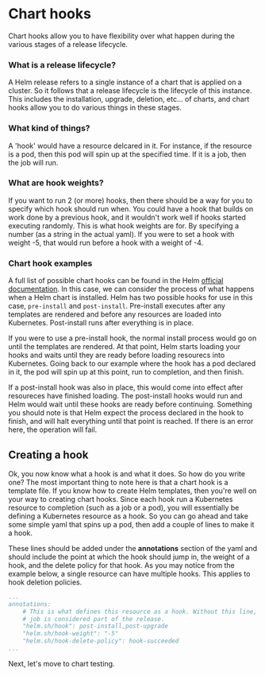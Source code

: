 # Chart hooks

Chart hooks allow you to have flexibility over what happen during the various stages of a release lifecycle.

### What is a release lifecycle?

A Helm release refers to a single instance of a chart that is applied on a cluster. So it follows that a release lifecycle is the lifecycle of this instance. This includes the installation, upgrade, deletion, etc... of charts, and chart hooks allow you to do various things in these stages.

### What kind of things?

A 'hook' would have a resource delcared in it. For instance, if the resource is a pod, then this pod will spin up at the specified time. If it is a job, then the job will run.

### What are hook weights?

If you want to run 2 (or more) hooks, then there should be a way for you to specify which hook should run when. You could have a hook that builds on work done by a previous hook, and it wouldn't work well if hooks started executing randomly. This is what hook weights are for. By specifying a number (as a string in the actual yaml). If you were to set a hook with weight -5, that would run before a hook with a weight of -4.

### Chart hook examples

A full list of possible chart hooks can be found in the Helm [official documentation](https://helm.sh/docs/topics/charts_hooks/#the-available-hooks). In this case, we can consider the process of what happens when a Helm chart is installed. Helm has two possible hooks for use in this case, ```pre-install``` and ```post-install```. Pre-install executes after any templates are rendered and before any resources are loaded into Kubernetes. Post-install runs after everything is in place.

If you were to use a pre-install hook, the normal install process would go on until the templates are rendered. At that point, Helm starts loading your hooks and waits until they are ready before loading resourecs into Kubernetes. Going back to our example where the hook has a pod declared in it, the pod will spin up at this point, run to completion, and then finish.

If a post-install hook was also in place, this would come into effect after resoureces have finished loading. The post-install hooks would run and Helm would wait until these hooks are ready before continuing. Something you should note is that Helm expect the process declared in the hook to finish, and will halt everything until that point is reached. If there is an error here, the operation will fail.

## Creating a hook

Ok, you now know what a hook is and what it does. So how do you write one? The most important thing to note here is that a chart hook is a template file. If you know how to create Helm templates, then you're well on your way to creating chart hooks. Since each hook run a Kubernetes resource to completion (such as a job or a pod), you will essentially be defining a Kubernetes resource as a hook. So you can go ahead and take some simple yaml that spins up a pod, then add a couple of lines to make it a hook. 

These lines should be added under the **annotations** section of the yaml and should include the point at which the hook should jump in, the weight of a hook, and the delete policy for that hook. As you may notice from the example below, a single resource can have multiple hooks. This applies to hook deletion policies.

```yaml
...
annotations:
    # This is what defines this resource as a hook. Without this line, the
    # job is considered part of the release.
    "helm.sh/hook": post-install,post-upgrade
    "helm.sh/hook-weight": "-5"
    "helm.sh/hook-delete-policy": hook-succeeded
...
```

Next, let's move to chart testing.
